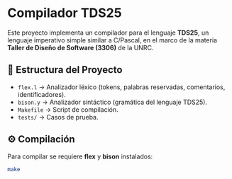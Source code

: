 # Compilador TDS25

Este proyecto implementa un compilador para el lenguaje **TDS25**, un lenguaje imperativo simple
similar a C/Pascal, en el marco de la materia **Taller de Diseño de Software (3306)** de la UNRC.

## 📌 Estructura del Proyecto
- `flex.l` → Analizador léxico (tokens, palabras reservadas, comentarios, identificadores).
- `bison.y` → Analizador sintáctico (gramática del lenguaje TDS25).
- `Makefile` → Script de compilación.
- `tests/` → Casos de prueba.

## ⚙️ Compilación
Para compilar se requiere **flex** y **bison** instalados:

```bash
make
